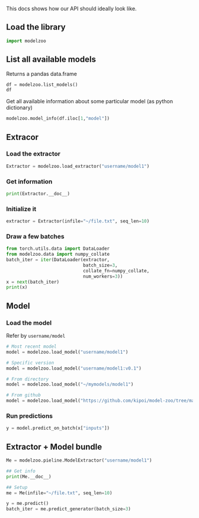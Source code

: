 This docs shows how our API should ideally look like.

## Load the library

```python
import modelzoo
```

## List all available models

Returns a pandas data.frame

```python
df = modelzoo.list_models()
df
```

Get all available information about some particular model (as python dictionary)

```python
modelzoo.model_info(df.iloc[1,"model"])
```

## Extracor

### Load the extractor

```python
Extractor = modelzoo.load_extractor("username/model1")
```
### Get information

```python
print(Extractor.__doc__)
```

### Initialize it

```python
extractor = Extractor(infile="~/file.txt", seq_len=10)
```

### Draw a few batches

```python
from torch.utils.data import DataLoader
from modelzoo.data import numpy_collate
batch_iter = iter(DataLoader(extractor,
                             batch_size=3,
                             collate_fn=numpy_collate,
                             num_workers=3))
x = next(batch_iter)
print(x)
```

## Model

### Load the model

Refer by `username/model`

```python
# Most recent model
model = modelzoo.load_model("username/model1")

# Specific version
model = modelzoo.load_model("username/model1:v0.1")

# From directory
model = modelzoo.load_model("~/mymodels/model1")

# From github
model = modelzoo.load_model("https://github.com/kipoi/model-zoo/tree/master/examples/extended_coda")
```

### Run predictions

```python
y = model.predict_on_batch(x["inputs"])
```

## Extractor + Model bundle

```python
Me = modelzoo.pieline.ModelExtractor("username/model1")

## Get info
print(Me.__doc__)

## Setup
me = Me(infile="~/file.txt", seq_len=10)

y = me.predict()
batch_iter = me.predict_generator(batch_size=3)
```
